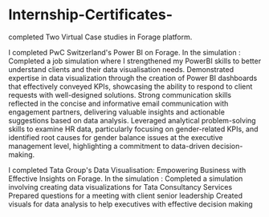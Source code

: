 # Internship-Certificates-
completed Two Virtual Case studies in Forage platform.

I completed PwC Switzerland's Power BI on Forage. In the simulation :
Completed a job simulation where I strengthened my PowerBI skills to better understand clients and their data visualisation needs.
Demonstrated expertise in data visualization through the creation of Power BI dashboards that effectively conveyed KPIs, showcasing the ability to respond to client requests with well-designed solutions.
Strong communication skills reflected in the concise and informative email communication with engagement partners, delivering valuable insights and actionable suggestions based on data analysis.
Leveraged analytical problem-solving skills to examine HR data, particularly focusing on gender-related KPIs, and identified root causes for gender balance issues at the executive management level, highlighting a commitment to data-driven decision-making.

I completed Tata Group's Data Visualisation: Empowering Business with Effective Insights on Forage. In the simulation :
Completed a simulation involving creating data visualizations for Tata Consultancy Services
Prepared questions for a meeting with client senior leadership
Created visuals for data analysis to help executives with effective decision making
 
